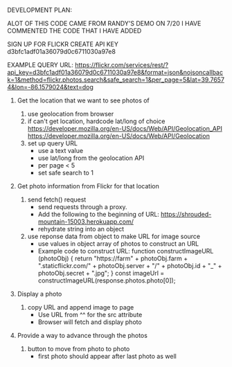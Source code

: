 DEVELOPMENT PLAN:

ALOT OF THIS CODE CAME FROM RANDY'S DEMO ON 7/20
I HAVE COMMENTED THE CODE THAT I HAVE ADDED

SIGN UP FOR FLICKR
CREATE API KEY
d3bfc1adf01a36079d0c6711030a97e8

EXAMPLE QUERY URL:
https://flickr.com/services/rest/?api_key=d3bfc1adf01a36079d0c6711030a97e8&format=json&nojsoncallback=1&method=flickr.photos.search&safe_search=1&per_page=5&lat=39.76574&lon=-86.1579024&text=dog

1. Get the location that we want to see photos of
    1. use geolocation from browser
    2. if can't get location, hardcode lat/long of choice
        https://developer.mozilla.org/en-US/docs/Web/API/Geolocation_API
        https://developer.mozilla.org/en-US/docs/Web/API/Geolocation
    3. set up query URL
        * use a text value
        * use lat/long from the geolocation API
        * per page < 5
        * set safe search to 1

2. Get photo information from Flickr for that location
    1. send fetch() request
        * send requests through a proxy. 
        * Add the following to the beginning of URL:
            https://shrouded-mountain-15003.herokuapp.com/
        * rehydrate string into an object
    2. use reponse data from object to make URL for image source
        * use values in object array of photos to construct an URL
        * Example code to construct URL:
            function constructImageURL (photoObj) {
                return "https://farm" + photoObj.farm +
                ".staticflickr.com/" + photoObj.server +
                "/" + photoObj.id + "_" + photoObj.secret + ".jpg";
            }
                const imageUrl = constructImageURL(response.photos.photo[0]);

3. Display a photo
    1. copy URL and append image to page
        * Use URL from ^^ for the src attribute
        * Browser will fetch and display photo

4. Provide a way to advance through the photos
    1. button to move from photo to photo
        * first photo should appear after last photo as well